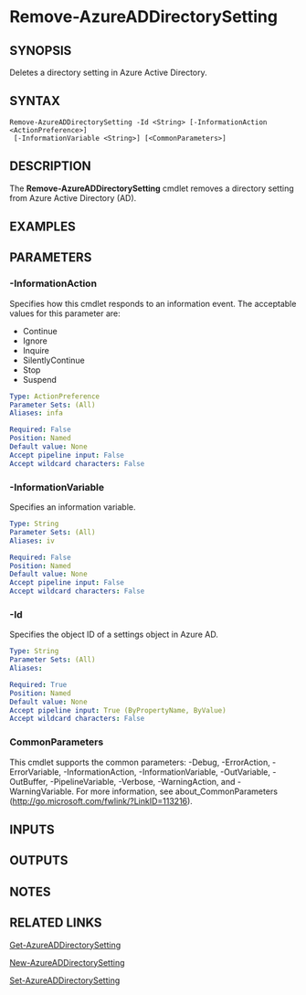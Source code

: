 ﻿---
external help file: Microsoft.Open.MS.GraphBeta.PowerShell.dll-Help.xml
ms.assetid: 329E3820-C069-4F0F-8793-28AF37DCF7F1
online version: 
schema: 2.0.0
ms.reviewer: rodejo
ms.custom: Evergreen
---

# Remove-AzureADDirectorySetting

## SYNOPSIS
Deletes a directory setting in Azure Active Directory.

## SYNTAX

```
Remove-AzureADDirectorySetting -Id <String> [-InformationAction <ActionPreference>]
 [-InformationVariable <String>] [<CommonParameters>]
```

## DESCRIPTION
The **Remove-AzureADDirectorySetting** cmdlet removes a directory setting from Azure Active Directory (AD).

## EXAMPLES

## PARAMETERS

### -InformationAction
Specifies how this cmdlet responds to an information event. The acceptable values for this parameter are:

- Continue
- Ignore
- Inquire
- SilentlyContinue
- Stop
- Suspend

```yaml
Type: ActionPreference
Parameter Sets: (All)
Aliases: infa

Required: False
Position: Named
Default value: None
Accept pipeline input: False
Accept wildcard characters: False
```

### -InformationVariable
Specifies an information variable.

```yaml
Type: String
Parameter Sets: (All)
Aliases: iv

Required: False
Position: Named
Default value: None
Accept pipeline input: False
Accept wildcard characters: False
```

### -Id
Specifies the object ID of a settings object in Azure AD.

```yaml
Type: String
Parameter Sets: (All)
Aliases: 

Required: True
Position: Named
Default value: None
Accept pipeline input: True (ByPropertyName, ByValue)
Accept wildcard characters: False
```

### CommonParameters
This cmdlet supports the common parameters: -Debug, -ErrorAction, -ErrorVariable, -InformationAction, -InformationVariable, -OutVariable, -OutBuffer, -PipelineVariable, -Verbose, -WarningAction, and -WarningVariable. For more information, see about_CommonParameters (http://go.microsoft.com/fwlink/?LinkID=113216).

## INPUTS

## OUTPUTS

## NOTES

## RELATED LINKS

[Get-AzureADDirectorySetting](./Get-AzureADDirectorySetting.md)

[New-AzureADDirectorySetting](./New-AzureADDirectorySetting.md)

[Set-AzureADDirectorySetting](./Set-AzureADDirectorySetting.md)
